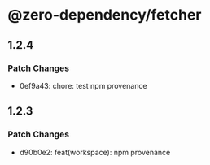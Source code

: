 # @zero-dependency/fetcher

## 1.2.4

### Patch Changes

- 0ef9a43: chore: test npm provenance

## 1.2.3

### Patch Changes

- d90b0e2: feat(workspace): npm provenance
